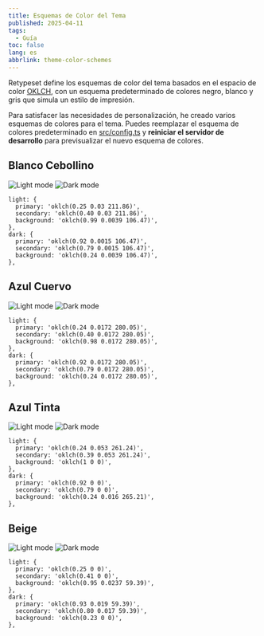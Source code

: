 ```yaml
---
title: Esquemas de Color del Tema
published: 2025-04-11
tags:
  - Guía
toc: false
lang: es
abbrlink: theme-color-schemes
---
```


Retypeset define los esquemas de color del tema basados en el espacio de color [OKLCH](https://oklch.com/), con un esquema predeterminado de colores negro, blanco y gris que simula un estilo de impresión.

Para satisfacer las necesidades de personalización, he creado varios esquemas de colores para el tema. Puedes reemplazar el esquema de colores predeterminado en [src/config.ts](https://github.com/radishzzz/astro-theme-retypeset/blob/master/src/config.ts) y **reiniciar el servidor de desarrollo** para previsualizar el nuevo esquema de colores.

## Blanco Cebollino

![Light mode](../../../assets/images/1-light.jpeg)
![Dark mode](../../../assets/images/1-dark.jpeg)

```
light: {
  primary: 'oklch(0.25 0.03 211.86)',
  secondary: 'oklch(0.40 0.03 211.86)',
  background: 'oklch(0.99 0.0039 106.47)',
},
dark: {
  primary: 'oklch(0.92 0.0015 106.47)',
  secondary: 'oklch(0.79 0.0015 106.47)',
  background: 'oklch(0.24 0.0039 106.47)',
},
```

## Azul Cuervo

![Light mode](../../../assets/images/2-light.jpeg)
![Dark mode](../../../assets/images/2-dark.jpeg)

```
light: {
  primary: 'oklch(0.24 0.0172 280.05)',
  secondary: 'oklch(0.40 0.0172 280.05)',
  background: 'oklch(0.98 0.0172 280.05)',
},
dark: {
  primary: 'oklch(0.92 0.0172 280.05)',
  secondary: 'oklch(0.79 0.0172 280.05)',
  background: 'oklch(0.24 0.0172 280.05)',
},
```

## Azul Tinta

![Light mode](../../../assets/images/4-light.jpeg)
![Dark mode](../../../assets/images/4-dark.jpeg)

```
light: {
  primary: 'oklch(0.24 0.053 261.24)',
  secondary: 'oklch(0.39 0.053 261.24)',
  background: 'oklch(1 0 0)',
},
dark: {
  primary: 'oklch(0.92 0 0)',
  secondary: 'oklch(0.79 0 0)',
  background: 'oklch(0.24 0.016 265.21)',
},
```

## Beige

![Light mode](../../../assets/images/3-light.jpeg)
![Dark mode](../../../assets/images/3-dark.jpeg)

```
light: {
  primary: 'oklch(0.25 0 0)',
  secondary: 'oklch(0.41 0 0)',
  background: 'oklch(0.95 0.0237 59.39)',
},
dark: {
  primary: 'oklch(0.93 0.019 59.39)',
  secondary: 'oklch(0.80 0.017 59.39)',
  background: 'oklch(0.23 0 0)',
},
```
